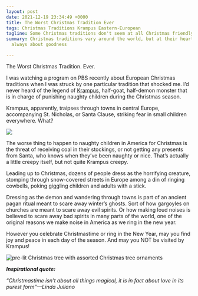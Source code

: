 ```yaml
---
layout: post
date: 2021-12-19 23:34:49 +0000
title: The Worst Christmas Tradition Ever
tags: Christmas Traditions Krampus Eastern-European
tagline: Some Christmas traditions don't seem at all Christmas friendly at first glance
summary: Christmas traditions vary around the world, but at their heart, they are
  always about goodness

---
```

The Worst Christmas Tradition. Ever.

I was watching a program on PBS recently about European Christmas traditions when I was struck by one particular tradition that shocked me. I’d never heard of the legend of [Krampus](https://www.britannica.com/topic/Krampus "Krampus"),  half-goat, half-demon monster that is in charge of punishing naughty children during the Christmas season.

Krampus, apparently, traipses through towns in central Europe, accompanying St. Nicholas, or Santa Clause, striking fear in small children everywhere. What?

![](https://media.istockphoto.com/photos/in-the-middle-of-hell-picture-id1021313188?b=1&k=20&m=1021313188&s=170667a&w=0&h=nGQRTwKgBP2qMWnhQj6ArmQ7grRfqcATFmcuo8UlYEA=)

The worse thing to happen to naughty children in America for Christmas is the threat of receiving coal in their stockings, or not getting any presents from Santa, who knows when they’ve been naughty or nice. That’s actually a little creepy itself, but not quite Krampus creepy.

Leading up to Christmas, dozens of people dress as the horrifying creature, stomping through snow-covered streets in Europe among a din of ringing cowbells, poking giggling children and adults with a stick.

Dressing as the demon and wandering through towns is part of an ancient pagan ritual meant to scare away winter’s ghosts. Sort of how gargoyles on churches are meant to scare away evil spirits. Or how making loud noises is believed to scare away bad spirits in many parts of the world, one of the original reasons we make noise in America as we ring in the new year.

However you celebrate Christmastime or ring in the New Year, may you find joy and peace in each day of the season. And may you NOT be visited by Krampus!

![pre-lit Christmas tree with assorted Christmas tree ornaments](https://images.unsplash.com/photo-1543589077-47d81606c1bf?ixlib=rb-1.2.1&ixid=MnwxMjA3fDB8MHxzZWFyY2h8MTJ8fGNocmlzdG1hc3xlbnwwfHwwfHw%3D&w=1000&q=80)

**_Inspirational quote:_**

_“Christmastime isn’t about all things magical, it is in fact about love in its purest form”—Linda Juliano_